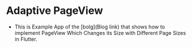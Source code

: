 # Adaptive PageView

- This is Example App of the [bolg](Blog link) that shows how to implement PageView Which Changes its Size with Different Page Sizes in Flutter.

